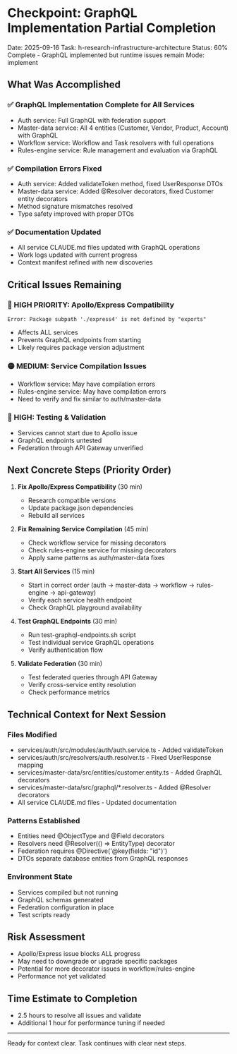 # Checkpoint: GraphQL Implementation Partial Completion
Date: 2025-09-16
Task: h-research-infrastructure-architecture
Status: 60% Complete - GraphQL implemented but runtime issues remain
Mode: implement

## What Was Accomplished

### ✅ GraphQL Implementation Complete for All Services
- Auth service: Full GraphQL with federation support
- Master-data service: All 4 entities (Customer, Vendor, Product, Account) with GraphQL
- Workflow service: Workflow and Task resolvers with full operations
- Rules-engine service: Rule management and evaluation via GraphQL

### ✅ Compilation Errors Fixed
- Auth service: Added validateToken method, fixed UserResponse DTOs
- Master-data service: Added @Resolver decorators, fixed Customer entity decorators
- Method signature mismatches resolved
- Type safety improved with proper DTOs

### ✅ Documentation Updated
- All service CLAUDE.md files updated with GraphQL operations
- Work logs updated with current progress
- Context manifest refined with new discoveries

## Critical Issues Remaining

### 🔴 HIGH PRIORITY: Apollo/Express Compatibility
```
Error: Package subpath './express4' is not defined by "exports"
```
- Affects ALL services
- Prevents GraphQL endpoints from starting
- Likely requires package version adjustment

### 🟡 MEDIUM: Service Compilation Issues
- Workflow service: May have compilation errors
- Rules-engine service: May have compilation errors
- Need to verify and fix similar to auth/master-data

### 🔴 HIGH: Testing & Validation
- Services cannot start due to Apollo issue
- GraphQL endpoints untested
- Federation through API Gateway unverified

## Next Concrete Steps (Priority Order)

1. **Fix Apollo/Express Compatibility** (30 min)
   - Research compatible versions
   - Update package.json dependencies
   - Rebuild all services

2. **Fix Remaining Service Compilation** (45 min)
   - Check workflow service for missing decorators
   - Check rules-engine service for missing decorators
   - Apply same patterns as auth/master-data fixes

3. **Start All Services** (15 min)
   - Start in correct order (auth → master-data → workflow → rules-engine → api-gateway)
   - Verify each service health endpoint
   - Check GraphQL playground availability

4. **Test GraphQL Endpoints** (30 min)
   - Run test-graphql-endpoints.sh script
   - Test individual service GraphQL operations
   - Verify authentication flow

5. **Validate Federation** (30 min)
   - Test federated queries through API Gateway
   - Verify cross-service entity resolution
   - Check performance metrics

## Technical Context for Next Session

### Files Modified
- services/auth/src/modules/auth/auth.service.ts - Added validateToken
- services/auth/src/resolvers/auth.resolver.ts - Fixed UserResponse mapping
- services/master-data/src/entities/customer.entity.ts - Added GraphQL decorators
- services/master-data/src/graphql/*.resolver.ts - Added @Resolver decorators
- All service CLAUDE.md files - Updated documentation

### Patterns Established
- Entities need @ObjectType and @Field decorators
- Resolvers need @Resolver(() => EntityType) decorator
- Federation requires @Directive('@key(fields: "id")')
- DTOs separate database entities from GraphQL responses

### Environment State
- Services compiled but not running
- GraphQL schemas generated
- Federation configuration in place
- Test scripts ready

## Risk Assessment
- Apollo/Express issue blocks ALL progress
- May need to downgrade or upgrade specific packages
- Potential for more decorator issues in workflow/rules-engine
- Performance not yet validated

## Time Estimate to Completion
- 2.5 hours to resolve all issues and validate
- Additional 1 hour for performance tuning if needed

---
Ready for context clear. Task continues with clear next steps.